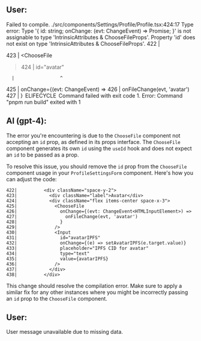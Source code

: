 ## User:

Failed to compile.
./src/components/Settings/Profile/Profile.tsx:424:17
Type error: Type '{ id: string; onChange: (evt: ChangeEvent<HTMLInputElement>) => Promise<void>; }' is not assignable to type 'IntrinsicAttributes & ChooseFileProps'.
Property 'id' does not exist on type 'IntrinsicAttributes & ChooseFileProps'.
422 | <div className="flex items-center space-x-3">
423 | <ChooseFile

> 424 | id="avatar"

      |                 ^

425 | onChange={(evt: ChangeEvent<HTMLInputElement>) =>
426 | onFileChange(evt, 'avatar')
427 | }
 ELIFECYCLE  Command failed with exit code 1.
Error: Command "pnpm run build" exited with 1

## AI (gpt-4):

The error you're encountering is due to the `ChooseFile` component not accepting an `id` prop, as defined in its props interface. The `ChooseFile` component generates its own `id` using the `useId` hook and does not expect an `id` to be passed as a prop.

To resolve this issue, you should remove the `id` prop from the `ChooseFile` component usage in your `ProfileSettingsForm` component. Here's how you can adjust the code:

```typescript:apps/web/src/components/Settings/Profile/Profile.tsx
422|          <div className="space-y-2">
423|            <div className="label">Avatar</div>
424|            <div className="flex items-center space-x-3">
425|              <ChooseFile
426|                onChange={(evt: ChangeEvent<HTMLInputElement>) =>
427|                  onFileChange(evt, 'avatar')
428|                }
429|              />
430|              <Input
431|                id="avatarIPFS"
432|                onChange={(e) => setAvatarIPFS(e.target.value)}
433|                placeholder="IPFS CID for avatar"
434|                type="text"
435|                value={avatarIPFS}
436|              />
437|            </div>
438|          </div>
```

This change should resolve the compilation error. Make sure to apply a similar fix for any other instances where you might be incorrectly passing an `id` prop to the `ChooseFile` component.

## User:

User message unavailable due to missing data.
